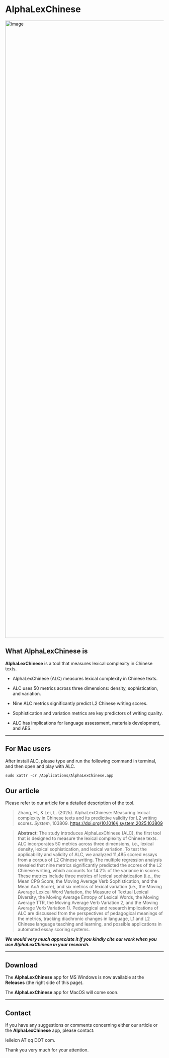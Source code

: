 # AlphaLexChinese

<img width="3834" height="1962" alt="image" src="https://github.com/user-attachments/assets/371b3dec-1d09-4358-9674-75d321af4b71" />


## What AlphaLexChinese is

**AlphaLexChinese** is a tool that measures lexical complexity in Chinese texts.

- AlphaLexChinese (ALC) measures lexical complexity in Chinese texts.

- ALC uses 50 metrics across three dimensions: density, sophistication, and variation.

- Nine ALC metrics significantly predict L2 Chinese writing scores.

- Sophistication and variation metrics are key predictors of writing quality.

- ALC has implications for language assessment, materials development, and AES.

***

## For Mac users

After install ALC, please type and run the following command in terminal, and then open and play with ALC. 

`sudo xattr -cr /Applications/AlphaLexChinese.app`


## Our article

Please refer to our article for a detailed description of the tool. 

> Zhang, H., & Lei, L. (2025). AlphaLexChinese: Measuring lexical complexity in Chinese texts and its predictive validity for L2 writing scores. *System*, 103809. https://doi.org/10.1016/j.system.2025.103809


> **Abstract**: The study introduces AlphaLexChinese (ALC), the first tool that is designed to measure the lexical complexity of Chinese texts. ALC incorporates 50 metrics across three dimensions, i.e., lexical density, lexical sophistication, and lexical variation. To test the applicability and validity of ALC, we analyzed 11,485 scored essays from a corpus of L2 Chinese writing. The multiple regression analysis revealed that nine metrics significantly predicted the scores of the L2 Chinese writing, which accounts for 14.2% of the variance in scores. These metrics include three metrics of lexical sophistication (i.e., the Mean CPG Score, the Moving Average Verb Sophistication, and the Mean AoA Score), and six metrics of lexical variation (i.e., the Moving Average Lexical Word Variation, the Measure of Textual Lexical Diversity, the Moving Average Entropy of Lexical Words, the Moving Average TTR, the Moving Average Verb Variation 2, and the Moving Average Verb Variation 1). Pedagogical and research implications of ALC are discussed from the perspectives of pedagogical meanings of the metrics, tracking diachronic changes in language, L1 and L2 Chinese language teaching and learning, and possible applications in automated essay scoring systems.


***We would very much appreciate it if you kindly cite our work when you use **AlphaLexChinese** in your research.***

***

## Download

The **AlphaLexChinese** app for MS Windows is now available at the **Releases** (the right side of this page). 

The **AlphaLexChinese** app for MacOS will come soon. 

***

## Contact

If you have any suggestions or comments concerning either our article or the **AlphaLexChinese** app, please contact: 

leileicn AT qq DOT com. 

Thank you very much for your attention. 
